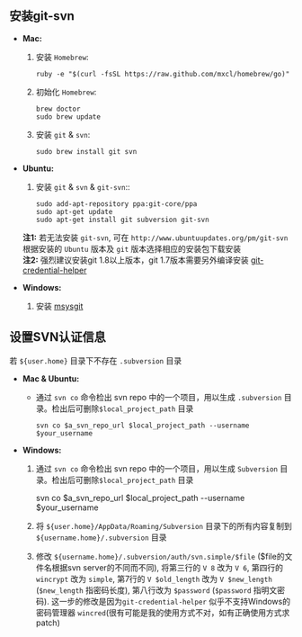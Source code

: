## 安装git-svn
* **Mac:**
  1. 安装 `Homebrew`:

         ruby -e "$(curl -fsSL https://raw.github.com/mxcl/homebrew/go)"
  2. 初始化 `Homebrew`:
  
         brew doctor
         sudo brew update
  3. 安装 `git` & `svn`:
  
         sudo brew install git svn

* **Ubuntu:**
  1. 安装 `git` & `svn` & `git-svn`::
  
         sudo add-apt-repository ppa:git-core/ppa
         sudo apt-get update
         sudo apt-get install git subversion git-svn
  
  **注1:** 若无法安装 `git-svn`, 可在 `http://www.ubuntuupdates.org/pm/git-svn` 根据安装的 `Ubuntu` 版本及 `git` 版本选择相应的安装包下载安装  
  **注2:** 强烈建议安装git 1.8以上版本，git 1.7版本需要另外编译安装 [git-credential-helper](https://github.com/pah/git-credential-helper)

* **Windows:**
  1. 安装 [msysgit](https://msysgit.googlecode.com/files/Git-1.8.1.2-preview20130201.exe)

## 设置SVN认证信息
若 `${user.home}` 目录下不存在 `.subversion` 目录

* **Mac & Ubuntu:**
  * 通过 `svn co` 命令检出 svn repo 中的一个项目，用以生成 `.subversion` 目录。检出后可删除`$local_project_path` 目录
    
        svn co $a_svn_repo_url $local_project_path --username $your_username
* **Windows:**
  1. 通过 `svn co` 命令检出 svn repo 中的一个项目，用以生成 `Subversion` 目录。检出后可删除`$local_project_path` 目录
    
        svn co $a_svn_repo_url $local_project_path --username $your_username
  2. 将 `${user.home}/AppData/Roaming/Subversion` 目录下的所有内容复制到 `${username.home}/.subversion` 目录
  3. 修改 `${username.home}/.subversion/auth/svn.simple/$file` ($file的文件名根据svn server的不同而不同), 将第三行的 `V 8` 改为 `V 6`, 第四行的 `wincrypt` 改为 `simple`, 第7行的 `V $old_length` 改为 `V $new_length` (`$new_length` 指密码长度), 第八行改为 `$password` (`$password` 指明文密码). 这一步的修改是因为`git-credential-helper` 似乎不支持Windows的密码管理器 `wincred`(很有可能是我的使用方式不对，如有正确使用方式求patch)